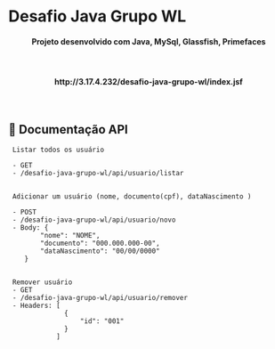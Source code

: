 # Desafio Java Grupo WL

<h4 align="center">
  Projeto desenvolvido com Java, MySql, Glassfish, Primefaces
</h4>

<br>

<h4 align="center">
  http://3.17.4.232/desafio-java-grupo-wl/index.jsf
</h4>

<br>

## 📜 Documentação API

     Listar todos os usuário
     
     - GET
     - /desafio-java-grupo-wl/api/usuario/listar   
    
     
     Adicionar um usuário (nome, documento(cpf), dataNascimento )
     
     - POST
     - /desafio-java-grupo-wl/api/usuario/novo 
     - Body: {        
	        "nome": "NOME",
	        "documento": "000.000.000-00",
	        "dataNascimento": "00/00/0000"
        }
     
            
     Remover usuário
     - GET
     - /desafio-java-grupo-wl/api/usuario/remover
     - Headers: [
                  {
                      "id": "001"
                  }
                ]


<br>
